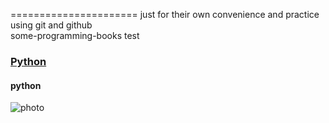 ======================
just for their own convenience and practice using git and github</br>
some-programming-books   test
### [Python](http://git-scm.com)
#### python
 ![photo](1234.jog "coop")
